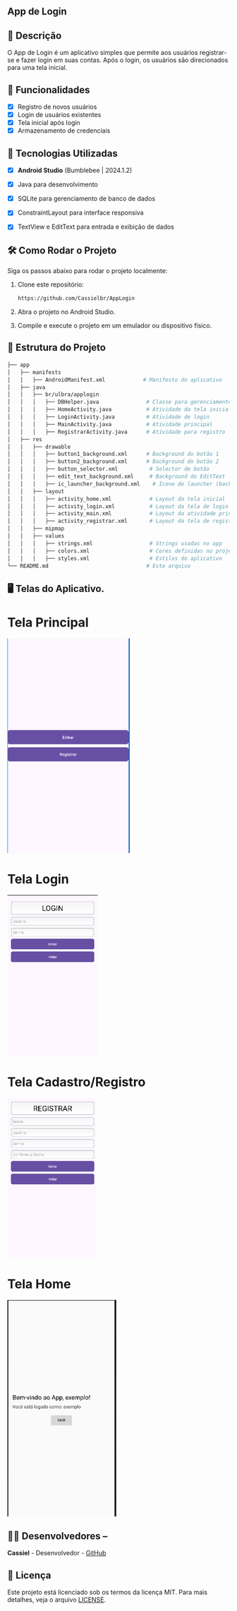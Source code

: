 ## App de Login

## 📱 Descrição
O App de Login é um aplicativo simples que permite aos usuários registrar-se e fazer login em suas contas. Após o login, os usuários são direcionados para uma tela inicial.

## 🔧 Funcionalidades

- [x] Registro de novos usuários
- [x] Login de usuários existentes
- [x] Tela inicial após login
- [x] Armazenamento de credenciais

## 🚀 Tecnologias Utilizadas
- [x] **Android Studio** (Bumblebee | 2024.1.2)
- [x] Java para desenvolvimento
- [x] SQLite para gerenciamento de banco de dados
- [x] ConstraintLayout para interface responsiva
- [x] TextView e EditText para entrada e exibição de dados


## 🛠️ Como Rodar o Projeto

Siga os passos abaixo para rodar o projeto localmente:
1. Clone este repositório:
    ```bash
    https://github.com/Cassielbr/AppLogin
    ```
    
2. Abra o projeto no Android Studio.

3. Compile e execute o projeto em um emulador ou dispositivo físico.

## 📂 Estrutura do Projeto

```bash
├── app
│   ├── manifests
│   │   ├── AndroidManifest.xml            # Manifesto do aplicativo
│   ├── java
│   │   ├── br/ulbra/applogin
│   │   │   ├── DBHelper.java               # Classe para gerenciamento do banco de dados
│   │   │   ├── HomeActivity.java           # Atividade da tela inicial
│   │   │   ├── LoginActivity.java          # Atividade de login
│   │   │   ├── MainActivity.java           # Atividade principal
│   │   │   ├── RegistrarActivity.java      # Atividade para registro
│   ├── res
│   │   ├── drawable
│   │   │   ├── button1_background.xml      # Background do botão 1
│   │   │   ├── button2_background.xml      # Background do botão 2
│   │   │   ├── button_selector.xml          # Selector de botão
│   │   │   ├── edit_text_background.xml     # Background do EditText
│   │   │   ├── ic_launcher_background.xml    # Ícone de launcher (background)
│   │   ├── layout
│   │   │   ├── activity_home.xml            # Layout da tela inicial
│   │   │   ├── activity_login.xml           # Layout da tela de login
│   │   │   ├── activity_main.xml            # Layout da atividade principal
│   │   │   ├── activity_registrar.xml       # Layout da tela de registro
│   │   ├── mipmap
│   │   ├── values
│   │   │   ├── strings.xml                  # Strings usadas no app
│   │   │   ├── colors.xml                   # Cores definidas no projeto
│   │   │   ├── styles.xml                   # Estilos do aplicativo
└── README.md                               # Este arquivo
```
 ## 🖥️ Telas do Aplicativo. 
 
# Tela Principal
![image](https://github.com/Cassielbr/AppLogin/blob/master/assets/activity_main.png)
# Tela Login
![image](https://github.com/Cassielbr/AppLogin/blob/master/assets/activity_login.png) 

# Tela Cadastro/Registro
![image](https://github.com/Cassielbr/AppLogin/blob/master/assets/activity_registrar.png)

# Tela Home
![image](https://github.com/Cassielbr/AppLogin/blob/master/assets/activity_home.png)


## 👨‍💻 Desenvolvedores – 
**Cassiel** - Desenvolvedor - [GitHub](https://github.com/Cassielbr)

## 📄 Licença 
Este projeto está licenciado sob os termos da licença MIT. Para mais detalhes, veja o arquivo [LICENSE](https://github.com/Cassielbr/AppLogin/blob/master/LICENSE).


